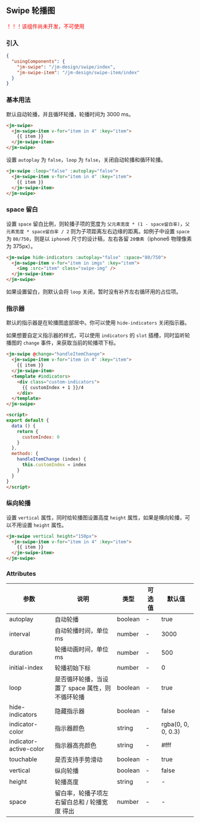 ## Swipe 轮播图

<p style="color: #ff0000;">！！！该组件尚未开发，不可使用</p>

### 引入

```json
{
  "usingComponents": {
    "jm-swipe": "/jm-design/swipe/index",
    "jm-swipe-item": "/jm-design/swipe-item/index"
  }
}
```

### 基本用法

默认自动轮播，并且循环轮播，轮播时间为 3000 ms。

```html
<jm-swipe>
  <jm-swipe-item v-for="item in 4" :key="item">
    {{ item }}
  </jm-swipe-item>
</jm-swipe>
```

设置 `autoplay` 为 `false`，`loop` 为 `false`，关闭自动轮播和循环轮播。

```html
<jm-swipe :loop="false" :autoplay="false">
  <jm-swipe-item v-for="item in 4" :key="item">
    {{ item }}
  </jm-swipe-item>
</jm-swipe>
```

### space 留白

设置 `space` 留白比例，则轮播子项的宽度为 `父元素宽度 * (1 - space留白率)`，`父元素宽度 * space留白率 / 2` 则为子项距离左右边缘的距离。如例子中设置
`space` 为 `80/750`，则是以 `iphone6` 尺寸的设计稿，左右各留 `20像素`（iphone6 物理像素为 375px）。

```html
<jm-swipe hide-indicators :autoplay="false" :space="80/750">
  <jm-swipe-item v-for="item in imgs" :key="item">
    <img :src="item" class="swipe-img" />
  </jm-swipe-item>
</jm-swipe>
```

如果设置留白，则默认会将 `loop` 关闭，暂时没有补齐左右循环用的占位项。

### 指示器

默认的指示器是在轮播图底部居中。你可以使用 `hide-indicators` 关闭指示器。

如果想要自定义指示器的样式，可以使用 `indicators` 的 `slot` 插槽，同时监听轮播图的 `change` 事件，来获取当前的轮播项下标。

```html
<jm-swipe @change="handleItemChange">
  <jm-swipe-item v-for="item in 4" :key="item">
    {{ item }}
  </jm-swipe-item>
  <template #indicators>
    <div class="custom-indicators">
      {{ customIndex + 1 }}/4
    </div>
  </template>
</jm-swipe>

<script>
export default {
  data () {
    return {
      customIndex: 0
    }
  },
  methods: {
    handleItemChange (index) {
      this.customIndex = index
    }
  }
}
</script>
```

### 纵向轮播

设置 `vertical` 属性，同时给轮播图设置高度 `height` 属性，如果是横向轮播，可以不用设置 `height` 属性。

```html
<jm-swipe vertical height="150px">
  <jm-swipe-item v-for="item in 4" :key="item">
    {{ item }}
  </jm-swipe-item>
</jm-swipe>
```

### Attributes

| 参数      | 说明                                 | 类型      | 可选值       | 默认值   |
|---------- |------------------------------------ |---------- |------------- |-------- |
| autoplay | 自动轮播 | boolean | - | true |
| interval | 自动轮播时间，单位 ms | number | - | 3000 |
| duration | 轮播动画时间，单位 ms | number | - | 500 |
| initial-index | 轮播初始下标 | number | - | 0 |
| loop | 是否循环轮播，当设置了 space 属性，则不循环轮播 | boolean | - | true |
| hide-indicators | 隐藏指示器 | boolean | - | false |
| indicator-color | 指示器颜色 | string | - | rgba(0, 0, 0, 0.3) |
| indicator-active-color | 指示器高亮颜色 | string | - | #fff |
| touchable | 是否支持手势滑动 | boolean | - | true |
| vertical | 纵向轮播 | boolean | - | false |
| height | 轮播高度 | string | - | - |
| space | 留白率，轮播子项左右留白总和 / 轮播宽度 得出 | number | - | - |

